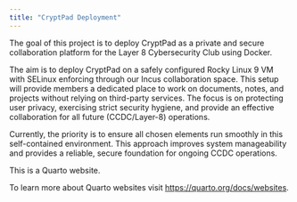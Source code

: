 ```yaml
---
title: "CryptPad Deployment"
---
```


The goal of this project is to deploy CryptPad as a private and secure collaboration platform for the Layer 8 Cybersecurity Club using Docker.

The aim is to deploy CryptPad on a safely configured Rocky Linux 9 VM with SELinux enforcing through our Incus collaboration space. This setup will provide members a dedicated place to work on documents, notes, and projects without relying on third-party services. The focus is on protecting user privacy, exercising strict security hygiene, and provide an effective collaboration for all future (CCDC/Layer-8) operations.

Currently, the priority is to ensure all chosen elements run smoothly in this self-contained environment. This approach improves system manageability and provides a reliable, secure foundation for ongoing CCDC operations.



This is a Quarto website.

To learn more about Quarto websites visit <https://quarto.org/docs/websites>.

